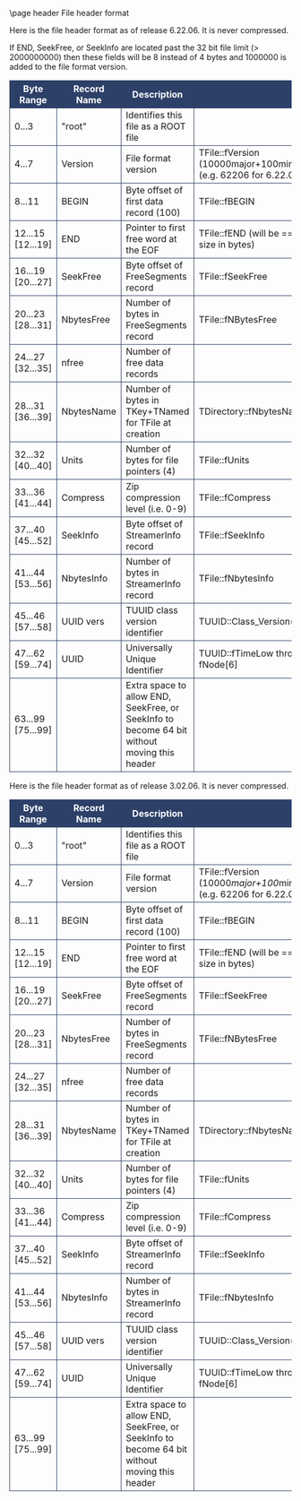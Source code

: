\page header File header format

<style>
.byteTable th {
  border: 1px solid #2D4068;
  background: #2D4068;
  color:white
}
.byteTable td {
  border: 1px solid #2D4068;
}
</style>

 Here is the file header format as of release 6.22.06.  It is never compressed.

 If END, SeekFree, or SeekInfo are located past the 32 bit file limit (> 2000000000)
 then these fields will be 8 instead of 4 bytes and 1000000 is added to the file format version.

<div class="byteTable">

| Byte Range       | Record Name    | Description                             | |
|------------------|----------------|-----------------------------------------|-|
|0...3             | "root"         | Identifies this file as a ROOT file     | |
|4...7             | Version        | File format version                     | TFile::fVersion (10000major+100minor+cycle (e.g. 62206 for 6.22.06)) |
|8...11            | BEGIN          | Byte offset of first data record (100)  | TFile::fBEGIN |
|12...15 [12...19] | END            | Pointer to first free word at the EOF   | TFile::fEND (will be == to file size in bytes) |
|16...19 [20...27] | SeekFree       | Byte offset of FreeSegments record      | TFile::fSeekFree |
|20...23 [28...31] | NbytesFree     | Number of bytes in FreeSegments record  | TFile::fNBytesFree |
|24...27 [32...35] | nfree          | Number of free data records             | |
|28...31 [36...39] | NbytesName     | Number of bytes in TKey+TNamed for TFile at creation | TDirectory::fNbytesName |
|32...32 [40...40] | Units          | Number of bytes for file pointers (4)   | TFile::fUnits |
|33...36 [41...44] | Compress       | Zip compression level (i.e. 0-9)        | TFile::fCompress |
|37...40 [45...52] | SeekInfo       | Byte offset of StreamerInfo record      | TFile::fSeekInfo |
|41...44 [53...56] | NbytesInfo     | Number of bytes in StreamerInfo record  | TFile::fNbytesInfo |
|45...46 [57...58] | UUID vers      | TUUID class version identifier          | TUUID::Class_Version() |
|47...62 [59...74] | UUID           | Universally Unique Identifier           | TUUID::fTimeLow through fNode[6] |
|63...99 [75...99] |                | Extra space to allow END, SeekFree, or SeekInfo to become 64 bit without moving this header| |

</div>

 Here is the file header format as of release 3.02.06.  It is never compressed.

<div class="byteTable">

| Byte Range       | Record Name    | Description                             | |
|------------------|----------------|-----------------------------------------|-|
| 0...3            | "root"         | Identifies this file as a ROOT file     | |
| 4...7            | Version        | File format version                        | TFile::fVersion (10000*major+100*minor+cycle (e.g. 62206 for 6.22.06)) |
| 8...11           | BEGIN          | Byte offset of first data record (100)     | TFile::fBEGIN |
|12...15 [12...19] | END            | Pointer to first free word at the EOF      | TFile::fEND (will be == to file size in bytes) |
|16...19 [20...27] | SeekFree       | Byte offset of FreeSegments record         | TFile::fSeekFree |
|20...23 [28...31] | NbytesFree     | Number of bytes in FreeSegments record     | TFile::fNBytesFree |
|24...27 [32...35] | nfree          | Number of free data records                | |
|28...31 [36...39] | NbytesName     | Number of bytes in TKey+TNamed for TFile at creation | TDirectory::fNbytesName |
|32...32 [40...40] | Units          | Number of bytes for file pointers (4)      | TFile::fUnits |
|33...36 [41...44] | Compress       | Zip compression level (i.e. 0-9)           | TFile::fCompress |
|37...40 [45...52] | SeekInfo       | Byte offset of StreamerInfo record         | TFile::fSeekInfo |
|41...44 [53...56] | NbytesInfo     | Number of bytes in StreamerInfo record     | TFile::fNbytesInfo |
|45...46 [57...58] | UUID vers      | TUUID class version identifier             | TUUID::Class_Version() |
|47...62 [59...74] | UUID           | Universally Unique Identifier              | TUUID::fTimeLow through fNode[6] |
|63...99 [75...99] |                | Extra space to allow END, SeekFree, or SeekInfo to become 64 bit without moving this header| |

</div>
